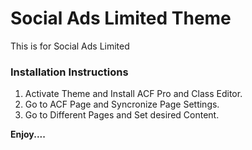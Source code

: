  <h1>Social Ads Limited Theme</h1>
 <p>This is for Social Ads Limited</p>

<h3>Installation Instructions</h3>
<ol>
<li>Activate Theme and Install ACF Pro and Class Editor.</li>
<li>Go to ACF Page and Syncronize Page Settings.</li>
<li>Go to Different Pages and Set desired Content.</li>
</ol>

<b>Enjoy....</b>